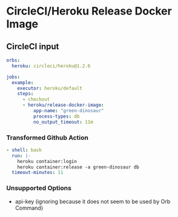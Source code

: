 # CircleCI/Heroku Release Docker Image

## CircleCI input

```yaml
orbs:
  heroku: circleci/heroku@1.2.6

jobs:
  example:
    executor: heroku/default
    steps:
      - checkout
      - heroku/release-docker-image:
          app-name: "green-dinosaur"
          process-types: db
          no_output_timeout: 11m
```

### Transformed Github Action

```yaml
- shell: bash
  run: |-
    heroku container:login
    heroku container:release -a green-dinosaur db
  timeout-minutes: 11
```

### Unsupported Options
- api-key (ignoring because it does not seem to be used by Orb Command)